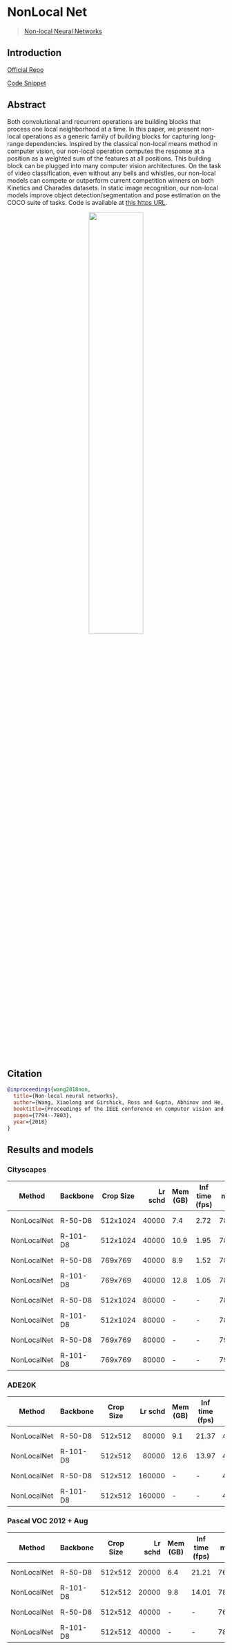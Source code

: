 # NonLocal Net

> [Non-local Neural Networks](https://arxiv.org/abs/1711.07971)

## Introduction

<!-- [ALGORITHM] -->

<a href="https://github.com/facebookresearch/video-nonlocal-net">Official Repo</a>

<a href="https://github.com/open-mmlab/mmsegmentation/blob/v0.17.0/mmseg/models/decode_heads/nl_head.py#L10">Code Snippet</a>

## Abstract

<!-- [ABSTRACT] -->

Both convolutional and recurrent operations are building blocks that process one local neighborhood at a time. In this paper, we present non-local operations as a generic family of building blocks for capturing long-range dependencies. Inspired by the classical non-local means method in computer vision, our non-local operation computes the response at a position as a weighted sum of the features at all positions. This building block can be plugged into many computer vision architectures. On the task of video classification, even without any bells and whistles, our non-local models can compete or outperform current competition winners on both Kinetics and Charades datasets. In static image recognition, our non-local models improve object detection/segmentation and pose estimation on the COCO suite of tasks. Code is available at [this https URL](https://github.com/facebookresearch/video-nonlocal-net).

<!-- [IMAGE] -->

<div align=center>
<img src="https://user-images.githubusercontent.com/24582831/142902128-17e29678-bf12-4ff4-b3d6-a39b47dfd253.png" width="50%"/>
</div>

## Citation

```bibtex
@inproceedings{wang2018non,
  title={Non-local neural networks},
  author={Wang, Xiaolong and Girshick, Ross and Gupta, Abhinav and He, Kaiming},
  booktitle={Proceedings of the IEEE conference on computer vision and pattern recognition},
  pages={7794--7803},
  year={2018}
}
```

## Results and models

### Cityscapes

| Method      | Backbone | Crop Size | Lr schd | Mem (GB) | Inf time (fps) |  mIoU | mIoU(ms+flip) | config                                                                                                                                    | download                                                                                                                                                                                                                                                                                                                                                                     |
| ----------- | -------- | --------- | ------: | -------- | -------------- | ----: | ------------- | ----------------------------------------------------------------------------------------------------------------------------------------- | ---------------------------------------------------------------------------------------------------------------------------------------------------------------------------------------------------------------------------------------------------------------------------------------------------------------------------------------------------------------------------- |
| NonLocalNet | R-50-D8  | 512x1024  |   40000 | 7.4      | 2.72           | 78.24 | -             | [config](https://github.com/open-mmlab/mmsegmentation/blob/dev-1.x/configs/nonlocal_net/nonlocal_r50-d8_4xb2-40k_cityscapes-512x1024.py)  | [model](https://download.openmmlab.com/mmsegmentation/v0.5/nonlocal_net/nonlocal_r50-d8_512x1024_40k_cityscapes/nonlocal_r50-d8_512x1024_40k_cityscapes_20200605_210748-c75e81e3.pth) \| [log](https://download.openmmlab.com/mmsegmentation/v0.5/nonlocal_net/nonlocal_r50-d8_512x1024_40k_cityscapes/nonlocal_r50-d8_512x1024_40k_cityscapes_20200605_210748.log.json)     |
| NonLocalNet | R-101-D8 | 512x1024  |   40000 | 10.9     | 1.95           | 78.66 | -             | [config](https://github.com/open-mmlab/mmsegmentation/blob/dev-1.x/configs/nonlocal_net/nonlocal_r101-d8_4xb2-40k_cityscapes-512x1024.py) | [model](https://download.openmmlab.com/mmsegmentation/v0.5/nonlocal_net/nonlocal_r101-d8_512x1024_40k_cityscapes/nonlocal_r101-d8_512x1024_40k_cityscapes_20200605_210748-d63729fa.pth) \| [log](https://download.openmmlab.com/mmsegmentation/v0.5/nonlocal_net/nonlocal_r101-d8_512x1024_40k_cityscapes/nonlocal_r101-d8_512x1024_40k_cityscapes_20200605_210748.log.json) |
| NonLocalNet | R-50-D8  | 769x769   |   40000 | 8.9      | 1.52           | 78.33 | 79.92         | [config](https://github.com/open-mmlab/mmsegmentation/blob/dev-1.x/configs/nonlocal_net/nonlocal_r50-d8_4xb2-40k_cityscapes-769x769.py)   | [model](https://download.openmmlab.com/mmsegmentation/v0.5/nonlocal_net/nonlocal_r50-d8_769x769_40k_cityscapes/nonlocal_r50-d8_769x769_40k_cityscapes_20200530_045243-82ef6749.pth) \| [log](https://download.openmmlab.com/mmsegmentation/v0.5/nonlocal_net/nonlocal_r50-d8_769x769_40k_cityscapes/nonlocal_r50-d8_769x769_40k_cityscapes_20200530_045243.log.json)         |
| NonLocalNet | R-101-D8 | 769x769   |   40000 | 12.8     | 1.05           | 78.57 | 80.29         | [config](https://github.com/open-mmlab/mmsegmentation/blob/dev-1.x/configs/nonlocal_net/nonlocal_r101-d8_4xb2-40k_cityscapes-769x769.py)  | [model](https://download.openmmlab.com/mmsegmentation/v0.5/nonlocal_net/nonlocal_r101-d8_769x769_40k_cityscapes/nonlocal_r101-d8_769x769_40k_cityscapes_20200530_045348-8fe9a9dc.pth) \| [log](https://download.openmmlab.com/mmsegmentation/v0.5/nonlocal_net/nonlocal_r101-d8_769x769_40k_cityscapes/nonlocal_r101-d8_769x769_40k_cityscapes_20200530_045348.log.json)     |
| NonLocalNet | R-50-D8  | 512x1024  |   80000 | -        | -              | 78.01 | -             | [config](https://github.com/open-mmlab/mmsegmentation/blob/dev-1.x/configs/nonlocal_net/nonlocal_r50-d8_4xb2-80k_cityscapes-512x1024.py)  | [model](https://download.openmmlab.com/mmsegmentation/v0.5/nonlocal_net/nonlocal_r50-d8_512x1024_80k_cityscapes/nonlocal_r50-d8_512x1024_80k_cityscapes_20200607_193518-d6839fae.pth) \| [log](https://download.openmmlab.com/mmsegmentation/v0.5/nonlocal_net/nonlocal_r50-d8_512x1024_80k_cityscapes/nonlocal_r50-d8_512x1024_80k_cityscapes_20200607_193518.log.json)     |
| NonLocalNet | R-101-D8 | 512x1024  |   80000 | -        | -              | 78.93 | -             | [config](https://github.com/open-mmlab/mmsegmentation/blob/dev-1.x/configs/nonlocal_net/nonlocal_r101-d8_4xb2-80k_cityscapes-512x1024.py) | [model](https://download.openmmlab.com/mmsegmentation/v0.5/nonlocal_net/nonlocal_r101-d8_512x1024_80k_cityscapes/nonlocal_r101-d8_512x1024_80k_cityscapes_20200607_183411-32700183.pth) \| [log](https://download.openmmlab.com/mmsegmentation/v0.5/nonlocal_net/nonlocal_r101-d8_512x1024_80k_cityscapes/nonlocal_r101-d8_512x1024_80k_cityscapes_20200607_183411.log.json) |
| NonLocalNet | R-50-D8  | 769x769   |   80000 | -        | -              | 79.05 | 80.68         | [config](https://github.com/open-mmlab/mmsegmentation/blob/dev-1.x/configs/nonlocal_net/nonlocal_r50-d8_4xb2-80k_cityscapes-769x769.py)   | [model](https://download.openmmlab.com/mmsegmentation/v0.5/nonlocal_net/nonlocal_r50-d8_769x769_80k_cityscapes/nonlocal_r50-d8_769x769_80k_cityscapes_20200607_193506-1f9792f6.pth) \| [log](https://download.openmmlab.com/mmsegmentation/v0.5/nonlocal_net/nonlocal_r50-d8_769x769_80k_cityscapes/nonlocal_r50-d8_769x769_80k_cityscapes_20200607_193506.log.json)         |
| NonLocalNet | R-101-D8 | 769x769   |   80000 | -        | -              | 79.40 | 80.85         | [config](https://github.com/open-mmlab/mmsegmentation/blob/dev-1.x/configs/nonlocal_net/nonlocal_r101-d8_4xb2-80k_cityscapes-769x769.py)  | [model](https://download.openmmlab.com/mmsegmentation/v0.5/nonlocal_net/nonlocal_r101-d8_769x769_80k_cityscapes/nonlocal_r101-d8_769x769_80k_cityscapes_20200607_183428-0e1fa4f9.pth) \| [log](https://download.openmmlab.com/mmsegmentation/v0.5/nonlocal_net/nonlocal_r101-d8_769x769_80k_cityscapes/nonlocal_r101-d8_769x769_80k_cityscapes_20200607_183428.log.json)     |

### ADE20K

| Method      | Backbone | Crop Size | Lr schd | Mem (GB) | Inf time (fps) |  mIoU | mIoU(ms+flip) | config                                                                                                                                | download                                                                                                                                                                                                                                                                                                                                                     |
| ----------- | -------- | --------- | ------: | -------- | -------------- | ----: | ------------: | ------------------------------------------------------------------------------------------------------------------------------------- | ------------------------------------------------------------------------------------------------------------------------------------------------------------------------------------------------------------------------------------------------------------------------------------------------------------------------------------------------------------ |
| NonLocalNet | R-50-D8  | 512x512   |   80000 | 9.1      | 21.37          | 40.75 |         42.05 | [config](https://github.com/open-mmlab/mmsegmentation/blob/dev-1.x/configs/nonlocal_net/nonlocal_r50-d8_4xb4-80k_ade20k-512x512.py)   | [model](https://download.openmmlab.com/mmsegmentation/v0.5/nonlocal_net/nonlocal_r50-d8_512x512_80k_ade20k/nonlocal_r50-d8_512x512_80k_ade20k_20200615_015801-5ae0aa33.pth) \| [log](https://download.openmmlab.com/mmsegmentation/v0.5/nonlocal_net/nonlocal_r50-d8_512x512_80k_ade20k/nonlocal_r50-d8_512x512_80k_ade20k_20200615_015801.log.json)         |
| NonLocalNet | R-101-D8 | 512x512   |   80000 | 12.6     | 13.97          | 42.90 |         44.27 | [config](https://github.com/open-mmlab/mmsegmentation/blob/dev-1.x/configs/nonlocal_net/nonlocal_r101-d8_4xb4-80k_ade20k-512x512.py)  | [model](https://download.openmmlab.com/mmsegmentation/v0.5/nonlocal_net/nonlocal_r101-d8_512x512_80k_ade20k/nonlocal_r101-d8_512x512_80k_ade20k_20200615_015758-24105919.pth) \| [log](https://download.openmmlab.com/mmsegmentation/v0.5/nonlocal_net/nonlocal_r101-d8_512x512_80k_ade20k/nonlocal_r101-d8_512x512_80k_ade20k_20200615_015758.log.json)     |
| NonLocalNet | R-50-D8  | 512x512   |  160000 | -        | -              | 42.03 |         43.04 | [config](https://github.com/open-mmlab/mmsegmentation/blob/dev-1.x/configs/nonlocal_net/nonlocal_r50-d8_4xb4-160k_ade20k-512x512.py)  | [model](https://download.openmmlab.com/mmsegmentation/v0.5/nonlocal_net/nonlocal_r50-d8_512x512_160k_ade20k/nonlocal_r50-d8_512x512_160k_ade20k_20200616_005410-baef45e3.pth) \| [log](https://download.openmmlab.com/mmsegmentation/v0.5/nonlocal_net/nonlocal_r50-d8_512x512_160k_ade20k/nonlocal_r50-d8_512x512_160k_ade20k_20200616_005410.log.json)     |
| NonLocalNet | R-101-D8 | 512x512   |  160000 | -        | -              | 44.63 |         45.79 | [config](https://github.com/open-mmlab/mmsegmentation/blob/dev-1.x/configs/nonlocal_net/nonlocal_r101-d8_4xb4-160k_ade20k-512x512.py) | [model](https://download.openmmlab.com/mmsegmentation/v0.5/nonlocal_net/nonlocal_r101-d8_512x512_160k_ade20k/nonlocal_r101-d8_512x512_160k_ade20k_20210827_221502-7881aa1a.pth) \| [log](https://download.openmmlab.com/mmsegmentation/v0.5/nonlocal_net/nonlocal_r101-d8_512x512_160k_ade20k/nonlocal_r101-d8_512x512_160k_ade20k_20210827_221502.log.json) |

### Pascal VOC 2012 + Aug

| Method      | Backbone | Crop Size | Lr schd | Mem (GB) | Inf time (fps) |  mIoU | mIoU(ms+flip) | config                                                                                                                                 | download                                                                                                                                                                                                                                                                                                                                                         |
| ----------- | -------- | --------- | ------: | -------- | -------------- | ----: | ------------: | -------------------------------------------------------------------------------------------------------------------------------------- | ---------------------------------------------------------------------------------------------------------------------------------------------------------------------------------------------------------------------------------------------------------------------------------------------------------------------------------------------------------------- |
| NonLocalNet | R-50-D8  | 512x512   |   20000 | 6.4      | 21.21          | 76.20 |         77.12 | [config](https://github.com/open-mmlab/mmsegmentation/blob/dev-1.x/configs/nonlocal_net/nonlocal_r50-d8_4xb4-20k_voc12aug-512x512.py)  | [model](https://download.openmmlab.com/mmsegmentation/v0.5/nonlocal_net/nonlocal_r50-d8_512x512_20k_voc12aug/nonlocal_r50-d8_512x512_20k_voc12aug_20200617_222613-07f2a57c.pth) \| [log](https://download.openmmlab.com/mmsegmentation/v0.5/nonlocal_net/nonlocal_r50-d8_512x512_20k_voc12aug/nonlocal_r50-d8_512x512_20k_voc12aug_20200617_222613.log.json)     |
| NonLocalNet | R-101-D8 | 512x512   |   20000 | 9.8      | 14.01          | 78.15 |         78.86 | [config](https://github.com/open-mmlab/mmsegmentation/blob/dev-1.x/configs/nonlocal_net/nonlocal_r101-d8_4xb4-20k_voc12aug-512x512.py) | [model](https://download.openmmlab.com/mmsegmentation/v0.5/nonlocal_net/nonlocal_r101-d8_512x512_20k_voc12aug/nonlocal_r101-d8_512x512_20k_voc12aug_20200617_222615-948c68ab.pth) \| [log](https://download.openmmlab.com/mmsegmentation/v0.5/nonlocal_net/nonlocal_r101-d8_512x512_20k_voc12aug/nonlocal_r101-d8_512x512_20k_voc12aug_20200617_222615.log.json) |
| NonLocalNet | R-50-D8  | 512x512   |   40000 | -        | -              | 76.65 |         77.47 | [config](https://github.com/open-mmlab/mmsegmentation/blob/dev-1.x/configs/nonlocal_net/nonlocal_r50-d8_4xb4-40k_voc12aug-512x512.py)  | [model](https://download.openmmlab.com/mmsegmentation/v0.5/nonlocal_net/nonlocal_r50-d8_512x512_40k_voc12aug/nonlocal_r50-d8_512x512_40k_voc12aug_20200614_000028-0139d4a9.pth) \| [log](https://download.openmmlab.com/mmsegmentation/v0.5/nonlocal_net/nonlocal_r50-d8_512x512_40k_voc12aug/nonlocal_r50-d8_512x512_40k_voc12aug_20200614_000028.log.json)     |
| NonLocalNet | R-101-D8 | 512x512   |   40000 | -        | -              | 78.27 |         79.12 | [config](https://github.com/open-mmlab/mmsegmentation/blob/dev-1.x/configs/nonlocal_net/nonlocal_r101-d8_4xb4-40k_voc12aug-512x512.py) | [model](https://download.openmmlab.com/mmsegmentation/v0.5/nonlocal_net/nonlocal_r101-d8_512x512_40k_voc12aug/nonlocal_r101-d8_512x512_40k_voc12aug_20200614_000028-7e5ff470.pth) \| [log](https://download.openmmlab.com/mmsegmentation/v0.5/nonlocal_net/nonlocal_r101-d8_512x512_40k_voc12aug/nonlocal_r101-d8_512x512_40k_voc12aug_20200614_000028.log.json) |
